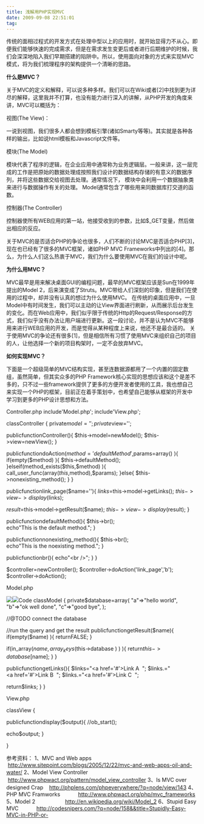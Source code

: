 ```yaml
---
title: 浅解用PHP实现MVC
date: 2009-09-08 22:51:01
tag: 
---
```


传统的面相过程式的开发方式在处理中型以上的应用时，就开始显得力不从心。即便我们能够快速的完成需求，但是在需求发生变更后或者进行后期维护的时候，我们会深深地陷入我们早期搭建的陷阱中。所以，使用面向对象的方式来实现MVC模式，将为我们梳理程序的架构提供一个清晰的思路。

**什么是MVC？**

关于MVC的定义和解释，可以说多种多样。我们可以在Wiki或者[2]中找到更为详尽的解释，这里我并不打算，也没有能力进行深入的讲解，从PHP开发的角度来讲，MVC可以概括为：

视图(The View)：

一说到视图，我们很多人都会想到模板引擎(诸如Smarty等等)。其实就是各种各样的输出，比如说html模板和Javascript文件等。

模块(The Model)

模块代表了程序的逻辑，在企业应用中通常称为业务逻辑层。一般来讲，这一层完成的工作是把原始的数据处理成按照我们设计的数据结构存储的有意义的数据序列，并将这些数据交给视图去处理。通常情况下， 模块中会利用一个数据抽象类来进行与数据操作有关的处理。
Model通常包含了哪些用来同数据库打交道的函数。

控制器(The Controller)

控制器使所有WEB应用的第一站，他接受收到的参数，比如$_GET变量，然后做出相应的反应。

关于MVC的是否适合PHP的争论也很多，人们不断的讨论MVC是否适合PHP[3]，现在也已经有了很多的MVC框架，诸如PHP MVC Frameworks中列出的[4]。那么，为什么人们这么热衷于MVC，我们为什么要使用MVC在我们的设计中呢。

**为什么用MVC？**

MVC最早是用来解决桌面GUI的编程问题，最早的MVC框架应该是Sun在1999年提出的Model 2，后来演变成了Struts。MVC带给人们深刻的印象，但是我们在使用的过程中，却并没有认真的想过为什么使用MVC。
在传统的桌面应用中，一旦Model中有时间发生，我们可以主动的让View界面进行刷新，从而展示后台发生的变化。而在Web应用中，我们似乎限于传统的Http的Request/Response的方式，我们似乎没有办法让用户端进行更新。这一段讨论，并不是认为MVC不能够用来进行WEB应用的开发，而是觉得从某种程度上来说，他还不是最合适的。
关于使用MVC的争论还有很多[1]，但是相信所有习惯了使用MVC来组织自己的项目的人，让他选择一个新的项目构架时，一定不会放弃MVC。

**如何实现MVC？**

下面是一个超级简单的MVC结构实现，甚至连数据源都用了一个内置的固定数组，虽然简单，但其实众多的PHP Framework核心实现的思想应该和这个是差不多的，只不过一些framework提供了更多的方便开发者使用的工具，我也想自己来实现一个PHP的框架，目前正在着手策划中，也希望自己能够从框架的开发中学习到更多的PHP设计思想和方法。

Controller.php
include'Model.php';
include'View.php';

classController {
private$model='';
private$view='';

publicfunctionController(){
$this->model=newModel();
$this->view=newView();
}

publicfunctiondoAction($method='defaultMethod',$params=array() ){
if(empty($method) ){
$this->defaultMethod();
}elseif(method_exists($this,$method) ){
call_user_func(array($this,$method),$params);
}else{
$this->nonexisting_method();
}
}

publicfunctionlink_page($name=''){
$links=$this->model->getLinks();
$this->view->display($links);

$result=$this->model->getResult($name);
$this->view->display($result);
}

publicfunctiondefaultMethod(){
$this->br();
echo"This is the default method.";
}

publicfunctionnonexisting_method(){
$this->br();
echo"This is the noexisting method.";
}

publicfunctionbr(){
echo"<br />";
}
}


$controller=newController();
$controller->doAction('link_page','b');
$controller->doAction();


Model.php

![](./2009-09-08-1562874/ContractedBlock.gif)![](./2009-09-08-1562874/ExpandedBlockStart.gif)Code
classModel {
private$database=array(
"a"=>"hello world",
"b"=>"ok well done",
"c"=>"good bye",
);

//@TODO connect the database

//run the query and get the result
publicfunctiongetResult($name){
if(empty($name) ){
returnFALSE;
}

if(in_array($name,array_keys($this->database ) ) ){
return$this->database[$name];
}
}

publicfunctiongetLinks(){
$links="<a href='#'>Link A</a>&nbsp;&nbsp;";
$links.="<a href='#'>Link B</a>&nbsp;&nbsp;";
$links.="<a href='#'>Link C</a>&nbsp;&nbsp;";

return$links;
}
}

View.php

classView {

publicfunctiondisplay($output){
//ob_start();

echo$output;
}

}


参考资料：
1、MVC and Web apps            http://www.sitepoint.com/blogs/2005/12/22/mvc-and-web-apps-oil-and-water/
2、Model View Controller        http://www.phpwact.org/pattern/model_view_controller
3、Is MVC over designed Crap    http://phplens.com/phpeverywhere/?q=node/view/143
4、PHP MVC Framworks            http://www.phpwact.org/php/mvc_frameworks
5、Model 2                    http://en.wikipedia.org/wiki/Model_2
6、Stupid Easy MVC            http://codesnipers.com/?q=node/158&&title=Stupidly-Easy-MVC-in-PHP-or-












